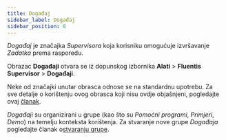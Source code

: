 ```yaml
---
title: Događaj 
sidebar_label: Događaj 
sidebar_position: 0
---
```


*Događaj* je značajka *Supervisora* koja korisniku omogućuje izvršavanje *Zadatka* prema rasporedu.

Obrazac **Događaji** otvara se iz dopunskog izbornika **Alati** > **Fluentis Supervisor** > **Događaji**.

Neke od značajki unutar obrasca odnose se na standardnu ​​upotrebu. Za sve detalje o korištenju ovog obrasca koji nisu ovdje objašnjeni, pogledajte ovaj [članak](/docs/guide/common).

*Događaji* su organizirani u grupe (kao što su *Pomoćni programi*, *Primjeri*, *Demo*) na temelju konteksta korištenja. Za stvaranje nove grupe *Događaja* pogledajte članak o[stvaranju grupe](../../group-creation).
